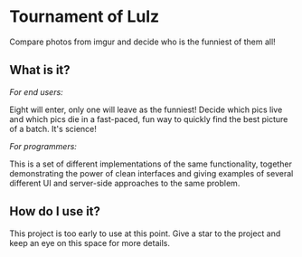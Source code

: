 Tournament of Lulz
==================

Compare photos from imgur and decide who is the funniest of them all!

## What is it?

*For end users:*

Eight will enter, only one will leave as the funniest!  Decide which pics live and which pics die in a fast-paced, fun way to quickly find the best picture of a batch.  It's science!

*For programmers:*

This is a set of different implementations of the same functionality, together demonstrating the power of clean interfaces and giving examples of several different UI and server-side approaches to the same problem.

## How do I use it?

This project is too early to use at this point.  Give a star to the project and keep an eye on this space for more details.

